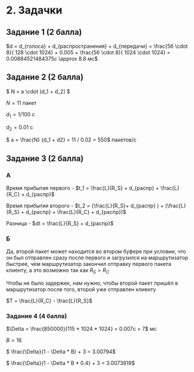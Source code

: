 # 2. Задачки

## Задание 1 (2 балла)

$d = d_{голоса} + d_{распространения} + d_{передачи} = \frac{56 \cdot 8}{ 128 \cdot 1024} + 0.005 + \frac{56 \cdot 8}{ 1024 \cdot 1024} = 0.00884521484375с \approx 8.8 мс$

## Задание 2 (2 балла)

$ N = a \cdot (d_1 + d_2) $

$N = 11$ пакет

$d_1 = 1 / 100$ с

$d_2 = 0.01$ с

$ a = \frac{N} {d_1 + d2} = 11 / 0.02 = 550$ пакетов/с

## Задание 3 (2 балла)

### А

Время прибытия первого - $t_1 = \frac{L}{R_S} + d_{распр} + \frac{L}{R_C} + d_{распр}$

Время прибытия второго - $t_2 = (\frac{L}{R_S}+ d_{распр} ) + (\frac{L}{R_S} + d_{распр} + \frac{L}{R_C} + d_{распр})$

Разница - $dt = \frac{L}{R_S} + d_{распр}$

### Б

Да, второй пакет может находится во втором буфере при условии, что он был отправлен сразу после первого и загрузился на маршрутизатор быстрее, чем маршрутизатор закончил отправку первого пакета клиенту, а это возможно так как $R_S > R_C$

Чтобы не было задержек, нам нужно, чтобы второй пакет пришёл в маршрутизатор после того, второй уже отправлен клиенту

$T = \frac{L}{R_C} - \frac{L}{R_S}$

### Задание 4 (4 балла)

$\Delta = \frac{850000}{115 * 1024 * 1024} = 0.007с = 7$ мс

$B = 16$

$ \frac{\Delta}{1 - \Delta * B} + 3 = 3.00794$

$ \frac{\Delta}{1 - \Delta * B * 0.4} + 3 = 3.0073819$
